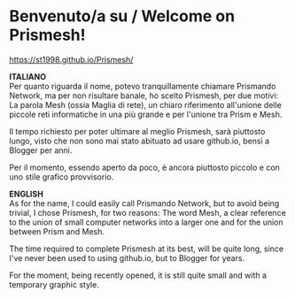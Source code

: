 # Benvenuto/a su / Welcome on Prismesh!

https://st1998.github.io/Prismesh/

<b>ITALIANO</b><br>
Per quanto riguarda il nome, potevo tranquillamente chiamare Prismando Network, ma per non risultare banale, ho scelto Prismesh, per due motivi: La parola Mesh (ossia Maglia di rete), un chiaro riferimento all'unione delle piccole reti informatiche in una più grande e per l'unione tra Prism e Mesh.<br>

Il tempo richiesto per poter ultimare al meglio Prismesh, sarà piuttosto lungo, visto che non sono mai stato abituato ad usare github.io, bensì a Blogger per anni.<br>

Per il momento, essendo aperto da poco, è ancora piuttosto piccolo e con uno stile grafico provvisorio.<br>

<b>ENGLISH</b><br>
As for the name, I could easily call Prismando Network, but to avoid being trivial, I chose Prismesh, for two reasons: The word Mesh, a clear reference to the union of small computer networks into a larger one and for the union between Prism and Mesh.<br>

The time required to complete Prismesh at its best, will be quite long, since I've never been used to using github.io, but to Blogger for years.<br>

For the moment, being recently opened, it is still quite small and with a temporary graphic style.
